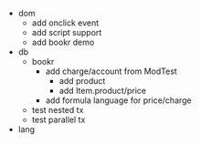 * dom
  * add onclick event
  * add script support
  * add bookr demo
* db
  * bookr
    * add charge/account from ModTest
      * add product
      * add Item.product/price
    * add formula language for price/charge
  * test nested tx
  * test parallel tx
* lang